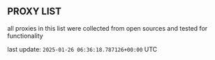 ## PROXY LIST

all proxies in this list were collected from open sources and tested for functionality

last update: `2025-01-26 06:36:18.787126+00:00` UTC